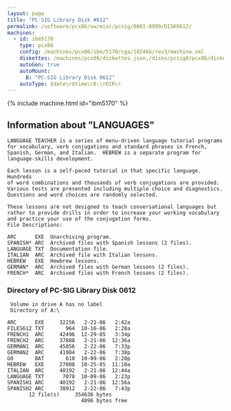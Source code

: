 ```yaml
---
layout: page
title: "PC-SIG Library Disk #612"
permalink: /software/pcx86/sw/misc/pcsig/0001-0999/DISK0612/
machines:
  - id: ibm5170
    type: pcx86
    config: /machines/pcx86/ibm/5170/cga/1024kb/rev3/machine.xml
    diskettes: /machines/pcx86/diskettes.json,/disks/pcsig0/pcx86/diskettes.json
    autoGen: true
    autoMount:
      B: "PC-SIG Library Disk 0612"
    autoType: $date\r$time\rB:\rDIR\r
---
```


{% include machine.html id="ibm5170" %}

## Information about "LANGUAGES"

    LANGUAGE TEACHER is a series of menu-driven language tutorial programs
    for vocabulary, verb conjugations and standard phrases in French,
    Spanish, German, and Italian.  HEBREW is a separate program for
    language-skills development.
    
    Each lesson is a self-paced tutorial in that specific language. Hundreds
    of word combinations and thousands of verb conjugations are provided.
    Various tests are presented including multiple choice and diagnostics.
    Questions and word choices are randomly selected.
    
    These lessons are not designed to teach conversational languages but
    rather to provide drills in order to increase your working vocabulary
    and practice your use of the conjugation forms.
    File Descriptions:
    
    ARC      EXE  Unarchiving program.
    SPANISH* ARC  Archived files with Spanish lessons (2 files).
    LANGUAGE TXT  Documentation file.
    ITALIAN  ARC  Archived file with Italian lessons.
    HEBREW   EXE  Hewbrew lessons.
    GERMAN*  ARC  Archived files with German lessons (2 files).
    FRENCH*  ARC  Archived files with French lessons (2 files).

### Directory of PC-SIG Library Disk 0612

     Volume in drive A has no label
     Directory of A:\

    ARC      EXE     32256   2-21-86   2:42a
    FILES612 TXT       964  10-16-86   2:28a
    FRENCH1  ARC     42496  12-29-85   3:34p
    FRENCH2  ARC     37888   2-21-86  12:36a
    GERMAN1  ARC     45056   2-22-86   7:33p
    GERMAN2  ARC     41984   2-22-86   7:38p
    GO       BAT       610  10-09-86   2:20p
    HEBREW   EXE     27008  10-25-85  11:10a
    ITALIAN  ARC     40192   2-21-86  12:44a
    LANGUAGE TXT      7078  10-09-86   2:23p
    SPANISH1 ARC     40192   2-21-86  12:56a
    SPANISH2 ARC     38912   2-22-86   7:43p
           12 file(s)     354636 bytes
                            4096 bytes free
